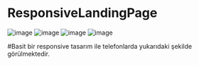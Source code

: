 # ResponsiveLandingPage

 
![image](https://user-images.githubusercontent.com/76954136/125621245-b08e8b78-c7c9-442d-b88d-62b77fa2ae3d.png)
![image](https://user-images.githubusercontent.com/76954136/125621458-578417fc-d142-4363-b492-b203f1c94d82.png)
![image](https://user-images.githubusercontent.com/76954136/125621496-c8f5a2b8-72c1-41f6-9620-1e796a54240e.png)
![image](https://user-images.githubusercontent.com/76954136/125621526-66890af3-69b1-45db-8d06-5bac3ae1afd7.png)

#Basit bir responsive tasarım ile telefonlarda yukarıdaki şekilde görülmektedir. 
